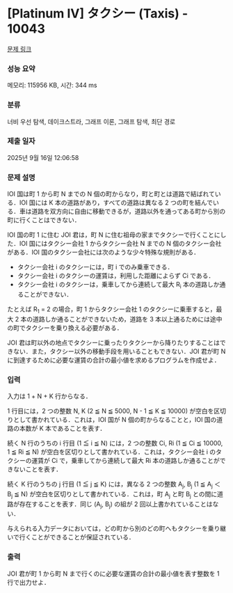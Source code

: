 # [Platinum IV] タクシー (Taxis) - 10043 

[문제 링크](https://www.acmicpc.net/problem/10043) 

### 성능 요약

메모리: 115956 KB, 시간: 344 ms

### 분류

너비 우선 탐색, 데이크스트라, 그래프 이론, 그래프 탐색, 최단 경로

### 제출 일자

2025년 9월 16일 12:06:58

### 문제 설명

<p>IOI 国は町 1 から町 N までの N 個の町からなり，町と町とは道路で結ばれている．IOI 国には K 本の道路があり，すべての道路は異なる 2 つの町を結んでいる．車は道路を双方向に自由に移動できるが，道路以外を通ってある町から別の町に行くことはできない．</p>

<p>IOI 国の町 1 に住む JOI 君は，町 N に住む祖母の家までタクシーで行くことにした．IOI 国にはタクシー会社 1 からタクシー会社 N までの N 個のタクシー会社がある．IOI 国のタクシー会社には次のような少々特殊な規則がある．</p>

<ul>
	<li>タクシー会社 i のタクシーには，町 i でのみ乗車できる．</li>
	<li>タクシー会社 i のタクシーの運賃は，利用した距離によらず Ci である．</li>
	<li>タクシー会社 i のタクシーは，乗車してから連続して最大 R<sub>i</sub> 本の道路しか通ることができない．</li>
</ul>

<p>たとえば R<sub>1</sub> = 2 の場合，町 1 からタクシー会社 1 のタクシーに乗車すると，最大 2 本の道路しか通ることができないため，道路を 3 本以上通るためには途中の町でタクシーを乗り換える必要がある．</p>

<p>JOI 君は町以外の地点でタクシーに乗ったりタクシーから降りたりすることはできない．また，タクシー以外の移動手段を用いることもできない．JOI 君が町 N に到達するために必要な運賃の合計の最小値を求めるプログラムを作成せよ．</p>

### 입력 

 <p>入力は 1 + N + K 行からなる．</p>

<p>1 行目には，2 つの整数 N, K (2 ≦ N ≦ 5000, N - 1 ≦ K ≦ 10000) が空白を区切りとして書かれている．これは，IOI 国が N 個の町からなることと，IOI 国の道路の本数が K 本であることを表す．</p>

<p>続く N 行のうちの i 行目 (1 ≦ i ≦ N) には，2 つの整数 Ci, Ri (1 ≦ Ci ≦ 10000, 1 ≦ Ri ≦ N) が空白を区切りとして書かれている．これは，タクシー会社 i のタクシーの運賃が Ci で，乗車してから連続して最大 Ri 本の道路しか通ることができないことを表す．</p>

<p>続く K 行のうちの j 行目 (1 ≦ j ≦ K) には，異なる 2 つの整数 A<sub>j</sub>, B<sub>j</sub> (1 ≦ A<sub>j</sub> ＜ B<sub>j</sub> ≦ N) が空白を区切りとして書かれている．これは，町 A<sub>j</sub> と町 B<sub>j</sub> との間に道路が存在することを表す．同じ (A<sub>j</sub>, B<sub>j</sub>) の組が 2 回以上書かれていることはない．</p>

<p>与えられる入力データにおいては，どの町から別のどの町へもタクシーを乗り継いで行くことができることが保証されている．</p>

### 출력 

 <p>JOI 君が町 1 から町 N まで行くのに必要な運賃の合計の最小値を表す整数を 1 行で出力せよ．</p>

